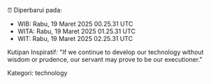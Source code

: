 ⏰ Diperbarui pada:
- WIB: Rabu, 19 Maret 2025 00.25.31 UTC
- WITA: Rabu, 19 Maret 2025 01.25.31 UTC
- WIT: Rabu, 19 Maret 2025 02.25.31 UTC

Kutipan Inspiratif:
"If we continue to develop our technology without wisdom or prudence, our servant may prove to be our executioner."


Kategori: technology

